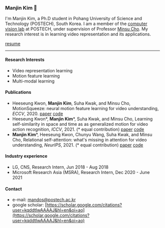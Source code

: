### Manjin Kim 👋

<!--
**KimManjin/KimManjin** is a ✨ _special_ ✨ repository because its `README.md` (this file) appears on your GitHub profile.

Here are some ideas to get you started:

- 🔭 I’m currently working on ...
- 🌱 I’m currently learning ...
- 👯 I’m looking to collaborate on ...
- 🤔 I’m looking for help with ...
- 💬 Ask me about ...
- 📫 How to reach me: ...
- 😄 Pronouns: ...
- ⚡ Fun fact: ...
-->

I'm Manjin Kim, a Ph.D student in Pohang University of Science and Technology (POSTECH), South Korea. I am a member of the [computer vision lab](http://cvlab.postech.ac.kr/lab/) at POSTECH, under supervision of Professor [Minsu Cho](http://cvlab.postech.ac.kr/~mcho/). My research interest is in learning video representation and its applications.

[resume](https://github.com/KimManjin/KimManjin/blob/main/ManjinKim_resume%20.pdf)

-------------
#### Research Interests
* Video representation learning
* Motion feature learning
* Multi-modal learning

#### Publications
* Heeseung Kwon, **Manjin Kim**, Suha Kwak, and Minsu Cho, MotionSqueeze: neural motion feature learning for video understanding, _ECCV_, 2020. [paper](https://arxiv.org/abs/2007.09933) [code](https://github.com/arunos728/MotionSqueeze)
* Heeseung Kwon*, **Manjin Kim***, Suha Kwak, and Minsu Cho, Learning self-similarity in space and time as as generalized motion for video action recognition, _ICCV_, 2021.   (* equal contribution) [paper](https://arxiv.org/abs/2102.07092) [code](https://github.com/arunos728/SELFY)
* **Manjin Kim***, Heeseung Kwon, Chunyu Wang, Suha Kwak, and Minsu Cho, Relational self-attention: what's missing in attention for video understanding, _NeurIPS_, 2021.   (* equal contribution) [paper](https://arxiv.org/abs/2111.01673) [code](https://github.com/KimManjin/RSA)

#### Industry experience
* LG, CNS, Research Intern, Jun 2018 - Aug 2018
* Microsoft Research Asia (MSRA), Research Intern, Dec 2020 - June 2021

#### Contact
* e-mail: mandos@postech.ac.kr
* google scholar: [https://scholar.google.com/citations?user=kqddtlwAAAAJ&hl=en&oi=ao](https://scholar.google.com/citations?user=kqddtlwAAAAJ&hl=en&oi=ao)
